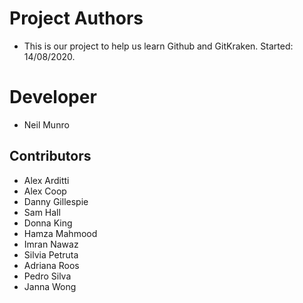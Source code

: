 # Project Authors

 - This is our project to help us learn Github and GitKraken. Started: 14/08/2020.

# Developer

 - Neil Munro

## Contributors

 - Alex Arditti
 - Alex Coop
 - Danny Gillespie
 - Sam Hall
 - Donna King
 - Hamza Mahmood
 - Imran Nawaz
 - Silvia Petruta
 - Adriana Roos
 - Pedro Silva
 - Janna Wong
